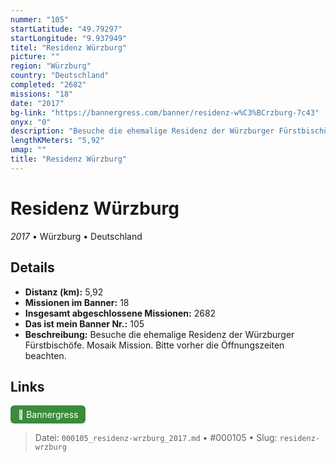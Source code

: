 ```yaml
---
nummer: "105"
startLatitude: "49.79297"
startLongitude: "9.937949"
titel: "Residenz Würzburg"
picture: ""
region: "Würzburg"
country: "Deutschland"
completed: "2682"
missions: "18"
date: "2017"
bg-link: "https://bannergress.com/banner/residenz-w%C3%BCrzburg-7c43"
onyx: "0"
description: "Besuche die ehemalige Residenz der Würzburger Fürstbischöfe. Mosaik Mission. Bitte vorher die Öffnungszeiten beachten."
lengthKMeters: "5,92"
umap: ""
title: "Residenz Würzburg"
---
```

# Residenz Würzburg

*2017* • Würzburg • Deutschland



## Details
- **Distanz (km):** 5,92
- **Missionen im Banner:** 18
- **Insgesamt abgeschlossene Missionen:** 2682
- **Das ist mein Banner Nr.:** 105
- **Beschreibung:** Besuche die ehemalige Residenz der Würzburger Fürstbischöfe. Mosaik Mission. Bitte vorher die Öffnungszeiten beachten.


## Links
<div style="margin-top: 0.5em;">
<a href="https://bannergress.com/banner/residenz-w%C3%BCrzburg-7c43" target="_blank" style="display:inline-block;margin-right:8px;padding:6px 12px;background-color:#3c8b3c;color:white;text-decoration:none;border-radius:6px;">🔗 Bannergress</a>

</div>


> Datei: `000105_residenz-wrzburg_2017.md` • #000105 • Slug: `residenz-wrzburg`
